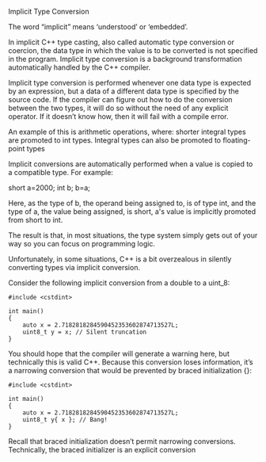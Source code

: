 Implicit Type Conversion

The word “implicit” means ‘understood’ or ‘embedded’.

In implicit C++ type casting, also called automatic type conversion or coercion, the data type in which the value is to be converted is not specified in the program. Implicit type conversion is a background transformation automatically handled by the C++ compiler.

Implicit type conversion is performed whenever one data type is expected by an expression, but a data of a different data type is specified by the source code. If the compiler can figure out how to do the conversion between the two types, it will do so without the need of any explicit operator. If it doesn’t know how, then it will fail with a compile error.


An example of this is arithmetic operations, where:
	shorter integral types are promoted to int types.
	Integral types can also be promoted to floating-point types





Implicit conversions are automatically performed when a value is copied to a compatible type. For example:

short a=2000;
int b;
b=a;

Here, as the type of b, the operand being assigned to, is of type int, and the type of a, the value being assigned, is short, a's value is implicitly promoted from short to int.

The result is that, in most situations, the type system simply gets out of your way so you can focus on programming logic.

Unfortunately, in some situations, C++ is a bit overzealous in silently
converting types via implicit conversion.

Consider the following implicit conversion from a double to a uint_8:

	#include <cstdint>

	int main()
	{
		auto x = 2.7182818284590452353602874713527L;
		uint8_t y = x; // Silent truncation
	}

You should hope that the compiler will generate a warning here, but technically this is valid C++. Because this conversion loses information, it’s a narrowing conversion that would be prevented by braced initialization {}:

	#include <cstdint>

	int main()
	{
		auto x = 2.7182818284590452353602874713527L;
		uint8_t y{ x }; // Bang!
	}

Recall that braced initialization doesn’t permit narrowing conversions.
Technically, the braced initializer is an explicit conversion

